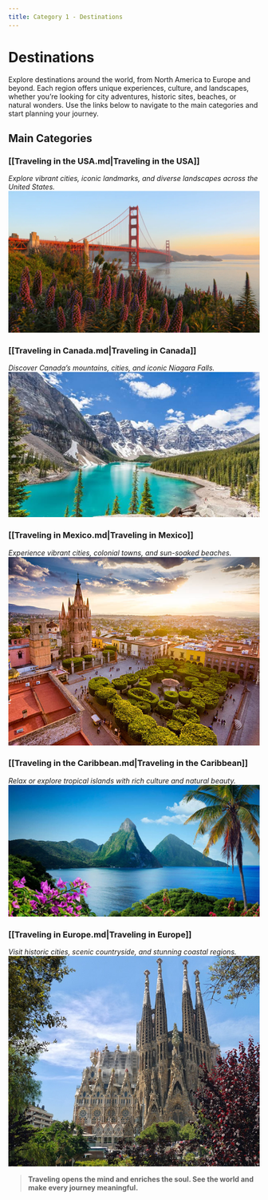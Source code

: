 ```yaml
---
title: Category 1 - Destinations
---
```

# Destinations

Explore destinations around the world, from North America to Europe and beyond. Each region offers unique experiences, culture, and landscapes, whether you’re looking for city adventures, historic sites, beaches, or natural wonders. Use the links below to navigate to the main categories and start planning your journey.

## Main Categories
### [[Traveling in the USA.md|Traveling in the USA]]  
*Explore vibrant cities, iconic landmarks, and diverse landscapes across the United States.*  
![USA](images/san-francisco.jpg)

### [[Traveling in Canada.md|Traveling in Canada]]  
*Discover Canada’s mountains, cities, and iconic Niagara Falls.*  
![Canada](images/banff.jpg)

### [[Traveling in Mexico.md|Traveling in Mexico]]  
*Experience vibrant cities, colonial towns, and sun-soaked beaches.*  
![Mexico](images/san-miguel.jpg)

### [[Traveling in the Caribbean.md|Traveling in the Caribbean]]  
*Relax or explore tropical islands with rich culture and natural beauty.*  
![Caribbean](images/st-lucia.jpg)

### [[Traveling in Europe.md|Traveling in Europe]]  
*Visit historic cities, scenic countryside, and stunning coastal regions.*  
![Europe](images/spain.jpg)


> **Traveling opens the mind and enriches the soul. See the world and make every journey meaningful.**

